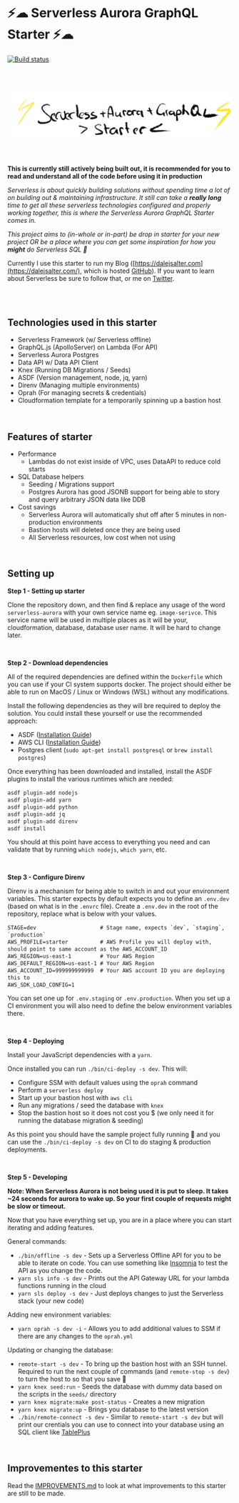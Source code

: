 # ⚡☁ Serverless Aurora GraphQL Starter ⚡☁

[![Build status](https://badge.buildkite.com/664e64d34cc008fa649f345595c0fe2276d83e29fe0ec045d7.svg)](https://buildkite.com/dale-salter/serverless-aurora-merge)

<br />
<br />

<p align="center">
    <img alt="Serverless Aurora GraphQL Starter" src="https://raw.githubusercontent.com/Compulsed/serverless-aurora-graphql-starter/master/image/logo.png" width="546">
</p>

<br />
<br />

**This is currently still actively being built out, it is recommended for you to read and understand all of the code before using it in production**

*Serverless is about quickly building solutions without spending time a lot of on building out & maintaining infrastructure. It still can take a **really long** time to get all these serverless technologies configured and properly working together, this is where the Serverless Aurora GraphQL Starter comes in.*

*This project aims to (in-whole or in-part) be drop in starter for your new project OR be a place where you can get some inspiration for how you **might** do Serverless SQL 🎉*

Currently I use this starter to run my Blog ([https://dalejsalter.com](https://dalejsalter.com/), which is hosted [GitHub](https://github.com/Compulsed/blog)). If you want to learn about Serverless be sure to follow that, or me on [Twitter](https://twitter.com/enepture).

<br />
<br />

## Technologies used in this starter

* Serverless Framework (w/ Serverless offline)
* GraphQL.js (ApolloServer) on Lambda (For API)
* Serverless Aurora Postgres
* Data API w/ Data API Client
* Knex (Running DB Migrations / Seeds)
* ASDF (Version management, node, jq, yarn)
* Direnv (Managing multiple environments)
* Oprah (For managing secrets & credentials)
* Cloudformation template for a temporarily spinning up a bastion host

<br />

## Features of starter

* Performance
    * Lambdas do not exist inside of VPC, uses DataAPI to reduce cold starts
* SQL Database helpers
    * Seeding / Migrations support
    * Postgres Aurora has good JSONB support for being able to story and query arbitrary JSON data like DDB 
* Cost savings 
    * Serverless Aurora will automatically shut off after 5 minutes in non-production environments
    * Bastion hosts will deleted once they are being used
    * All Serverless resources, low cost when not using

<br />

## Setting up

**Step 1 - Setting up starter**

Clone the repository down, and then find & replace any usage of the word `serverless-aurora` with your own service name eg. `image-serivce`. This service name will be used in multiple places as it will be your, cloudformation, database, database user name. It will be hard to change later.

<br />

**Step 2 - Download dependencies**

All of the required dependencies are defined within the `Dockerfile` which you can use if your CI system supports docker. The project should either be able to run on MacOS / Linux or Windows (WSL) without any modifications.

Install the following dependencies as they will bre required to deploy the solution. You could install these yourself or use the recommended approach:
* ASDF ([Installation Guide](https://asdf-vm.com/#/core-manage-asdf-vm)) 
* AWS CLI ([Installation Guide](https://docs.aws.amazon.com/cli/latest/userguide/install-cliv2.html))
* Postgres client (`sudo apt-get install postgresql` or `brew install postgres`)

Once everything has been downloaded and installed, install the ASDF plugins to install the various runtimes which are needed:

```
asdf plugin-add nodejs
asdf plugin-add yarn
asdf plugin-add python
asdf plugin-add jq
asdf plugin-add direnv
asdf install
```

You should at this point have access to everything you need and can validate that by running `which nodejs`, `which yarn`, etc.

<br />

**Step 3 - Configure Direnv**

Direnv is a mechanism for being able to switch in and out your environment variables. This starter expects by default expects you to define an `.env.dev` (based on what is in the `.envrc` file). Create a `.env.dev` in the root of the repository, replace what is below with your values.

```
STAGE=dev                    # Stage name, expects `dev`, `staging`, `production`
AWS_PROFILE=starter          # AWS Profile you will deploy with, should point to same account as the AWS_ACCOUNT_ID
AWS_REGION=us-east-1         # Your AWS Region
AWS_DEFAULT_REGION=us-east-1 # Your AWS Region
AWS_ACCOUNT_ID=999999999999  # Your AWS account ID you are deploying this to
AWS_SDK_LOAD_CONFIG=1
```

You can set one up for `.env.staging` or `.env.production`. When you set up a CI environment you will also need to define the below environment variables there.

<br />

**Step 4 - Deploying**

Install your JavaScript dependencies with a `yarn`.

Once installed you can run `./bin/ci-deploy -s dev`. This will:

- Configure SSM with default values using the `oprah` command
- Perform a `serverless deploy`
- Start up your bastion host with `aws cli`
- Run any migrations / seed the database with `knex`
- Stop the bastion host so it does not cost you $ (we only need it for running the database migration & seeding)

As this point you should have the sample project fully running 🎉 and you can use the `./bin/ci-deploy -s dev` on CI to do staging & production deployments.

<br />

**Step 5 - Developing**

**Note: When Serverless Aurora is not being used it is put to sleep. It takes ~24 seconds for aurora to wake up. So your first couple of requests might be slow or timeout.**

Now that you have everything set up, you are in a place where you can start iterating and adding features.

General commands:
- `./bin/offline -s dev` - Sets up a Serverless Offline API for you to be able to iterate on code. You can use something like [Insomnia](https://insomnia.rest/) to test the API as you change the code. 
- `yarn sls info -s dev` - Prints out the API Gateway URL for your lambda functions running in the cloud
- `yarn sls deploy -s dev` - Just deploys changes to just the Serverless stack (your new code)

Adding new environment variables:
- `yarn oprah -s dev -i` - Allows you to add additional values to SSM if there are any changes to the `oprah.yml`

Updating or changing the database:
- `remote-start -s dev` - To bring up the bastion host with an SSH tunnel. Required to run the next couple of commands (and `remote-stop -s dev`) to turn the host to so that you save 💸
- `yarn knex seed:run` - Seeds the database with dummy data based on the scripts in the `seeds/` directory
- `yarn knex migrate:make post-status` - Creates a new migration
- `yarn knex migrate:up` - Brings you database to the latest version
- `./bin/remote-connect -s dev` - Similar to `remote-start -s dev` but will print our crentials you can use to connect into your database using an SQL client like [TablePlus](https://tableplus.com/)

<br />

## Improvementes to this starter
Read the [IMPROVEMENTS.md](https://github.com/Compulsed/serverless-aurora-graphql-starter/blob/master/IMPROVEMENTS.md) to look at what improvements to this starter are still to be made.
